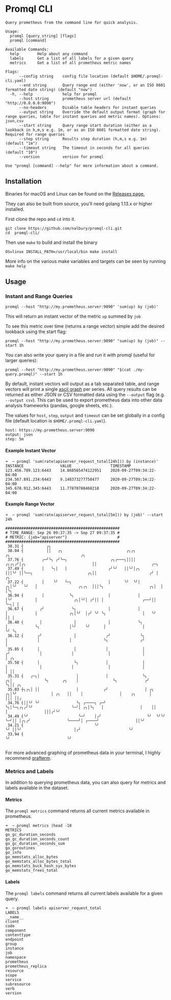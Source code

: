 # Promql CLI
```
Query prometheus from the command line for quick analysis.

Usage:
  promql [query_string] [flags]
  promql [command]

Available Commands:
  help        Help about any command
  labels      Get a list of all labels for a given query
  metrics     Get a list of all prometheus metric names

Flags:
      --config string    config file location (default $HOME/.promql-cli.yaml)
      --end string       Query range end (either 'now', or an ISO 8601 formatted date string) (default "now")
  -h, --help             help for promql
      --host string      prometheus server url (default "http://0.0.0.0:9090")
      --no-headers       Disable table headers for instant queries
      --output string    Override the default output format (graph for range queries, table for instant queries and metric names). Options: json,csv
      --start string     Query range start duration (either as a lookback in h,m,s e.g. 1m, or as an ISO 8601 formatted date string). Required for range queries
      --step string      Results step duration (h,m,s e.g. 1m) (default "1m")
      --timeout string   The timeout in seconds for all queries (default "10")
      --version          version for promql

Use "promql [command] --help" for more information about a command.

```

## Installation
Binaries for macOS and Linux can be found on the [Releases page.](https://github.com/nalbury/promql-cli/releases)

They can also be built from source, you'll need golang 1.13.x or higher installed.

First clone the repo and `cd` into it.
```
git clone https://github.com/nalbury/promql-cli.git
cd  promql-cli/
```

Then use `make` to build and install the binary

```
OS=linux INSTALL_PATH=/usr/local/bin make install
```

More info on the various make variables and targets can be seen by running `make help`

## Usage

### Instant and Range Queries

```
promql --host "http://my.prometheus.server:9090" 'sum(up) by (job)'
```

This will return an instant vector of the metric `up` summed by `job`

To see this metric over time (returns a range vector) simple add the desired lookback using the start flag:

```
promql --host "http://my.prometheus.server:9090" "sum(up) by (job)" --start 1h
```

You can also write your query in a file and run it with promql (useful for larger queries):

```
promql --host "http://my.prometheus.server:9090" "$(cat ./my-query.promql)" --start 1h
```

By default, instant vectors will output as a tab separated table, and range vectors will print a single [ascii graph](https://github.com/guptarohit/asciigraph) per series. All query results can be returned as either JSON or CSV formatted data using the `--output` flag (e.g. `--output csv`). This can be used to export prometheus data into other data analysis frameworks (pandas, google sheets, etc.).

The values for `host`, `step`, `output` and `timeout` can be set globally in a config file (default location is `$HOME/.promql-cli.yaml`).

```
host: https://my.prometheus.server:9090
output: json
step: 5m
```

#### Example Instant Vector
```
➜  ~ promql 'sum(rate(apiserver_request_total[24h])) by (instance)'
INSTANCE                VALUE                 TIMESTAMP
123.456.789.123:6443    14.868565474122951    2020-09-27T09:34:22-04:00
234.567.891.234:6443    9.148373277758477     2020-09-27T09:34:22-04:00
345.678.912.345:6443    11.77870788468218     2020-09-27T09:34:22-04:00

```

#### Example Range Vector
```
➜  ~ promql 'sum(rate(apiserver_request_total[5m])) by (job)' --start 24h

##################################################
# TIME_RANGE: Sep 26 09:37:35 -> Sep 27 09:37:35 #
# METRIC: {job="apiserver"}                      #
##################################################
 38.31 ┤          ╭╮
 38.04 ┤          ││   ╭╮                            ╭╮╭╮                         ╭╮                               ╭╮
 37.76 ┤        ╭─╯╰╮ ╭╯╰─╮                   ╭╮╭───╮││││                    ╭╮╭╮╭╯│╭╮                             ││                        ╭─╮
 37.49 ┤        │   ╰╮│   │                  ╭╯╰╯   ││╰╯│╭╮                  │││╰╯ ││╰──╮                        ╭╮││                       ╭╯ │  ╭╮
 37.22 ┤        │    ╰╯   ╰─╮                │      ╰╯  ╰╯│                ╭╮│╰╯   ╰╯   │                  ╭╮╭╮  │││╰╮                    ╭╮│  │  │╰╮
 36.94 ┤        │           ╰╮               │            │                │╰╯          │                ╭╮│╰╯│ ╭╯││ │                 ╭──╯││  ╰─╮│ │
 36.67 ┤       ╭╯            ╰╮              │            │                │            │              ╭╮│╰╯  │╭╯ ╰╯ ╰╮                │   ╰╯    ││ │
 36.40 ┤       │              │              │            ╰╮               │            ╰╮             │╰╯    ╰╯      │                │         ╰╯ ╰╮
 36.12 ┤      ╭╯              │             ╭╯             ╰╮              │             │             │              ╰╮              ╭╯             │
 35.85 ┤      │               │             │               │             ╭╯             │             │               │              │              │ ╭╮
 35.58 ┤      │               ╰╮            │               │             │              │             │               │              │              │ ││
 35.31 ┤   ╭─╮│                │            │               ╰╮          ╭╮│              ╰╮      ╭╮    │               ╰╮            ╭╯              ╰╮││ ╭╮
 35.03 ┼╮╭╮│ ││                │           ╭╯                │ ╭╮     ╭╮│╰╯               │ ╭╮   ││    │                │    ╭╮      │                │││ ││╭
 34.76 ┤││╰╯ ╰╯                ╰╮ ╭────╮ ╭─╯                 ╰╮│╰─╮╭╮╭╯╰╯                 ╰─╯│ ╭╮│╰╮   │                │    ││      │                │││╭╯╰╯
 34.49 ┤╰╯                      ╰─╯    │╭╯                    ╰╯  ╰╯╰╯                       ╰─╯││ │╭╮╭╯                ╰────╯│ ╭────╯                ││╰╯
 34.21 ┤                               ╰╯                                                       ╰╯ ││╰╯                       │╭╯                     ╰╯
 33.94 ┤                                                                                           ╰╯                         ╰╯


```

For more advanced graphing of prometheus data in your terminal, I highly recommend [grafterm](https://github.com/slok/grafterm).


### Metrics and Labels

In addition to querying prometheus data, you can also query for metrics and labels available in the dataset.

#### Metrics

The `promql metrics` command returns all current metrics available in prometheus.

```
➜  ~ promql metrics |head -10
METRICS
go_gc_duration_seconds
go_gc_duration_seconds_count
go_gc_duration_seconds_sum
go_goroutines
go_info
go_memstats_alloc_bytes
go_memstats_alloc_bytes_total
go_memstats_buck_hash_sys_bytes
go_memstats_frees_total

```

#### Labels

The `promql labels` command returns all current labels available for a given query.

```
➜  ~ promql labels apiserver_request_total
LABELS
__name__
client
code
component
contenttype
endpoint
group
instance
job
namespace
prometheus
prometheus_replica
resource
scope
service
subresource
verb
version

```
